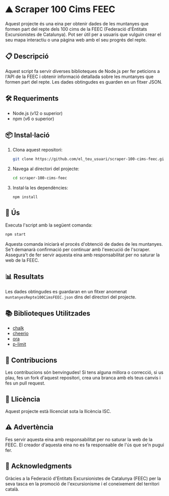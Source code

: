 # ⛰️ Scraper 100 Cims FEEC

Aquest projecte és una eina per obtenir dades de les muntanyes que formen part del repte dels 100 cims de la FEEC (Federació d'Entitats Excursionistes de Catalunya). Pot ser útil per a usuaris que vulguin crear el seu mapa interactiu o una pàgina web amb el seu progrés del repte.

## 📋 Descripció

Aquest script fa servir diverses biblioteques de Node.js per fer peticions a l'API de la FEEC i obtenir informació detallada sobre les muntanyes que formen part del repte. Les dades obtingudes es guarden en un fitxer JSON.

## 🛠️ Requeriments

- Node.js (v12 o superior)
- npm (v6 o superior)

## 📦 Instal·lació

1. Clona aquest repositori:

   ```bash
   git clone https://github.com/el_teu_usuari/scraper-100-cims-feec.git
   ```

2. Navega al directori del projecte:

   ```bash
   cd scraper-100-cims-feec
   ```

3. Instal·la les dependències:

   ```bash
   npm install
   ```

## 🚀 Ús

Executa l'script amb la següent comanda:

```bash
npm start
```

Aquesta comanda iniciarà el procés d'obtenció de dades de les muntanyes. Se't demanarà confirmació per continuar amb l'execució de l'scraper. Assegura't de fer servir aquesta eina amb responsabilitat per no saturar la web de la FEEC.

## 📊 Resultats

Les dades obtingudes es guardaran en un fitxer anomenat `muntanyesRepte100CimsFEEC.json` dins del directori del projecte.

## 📚 Biblioteques Utilitzades

- [chalk](https://www.npmjs.com/package/chalk)
- [cheerio](https://www.npmjs.com/package/cheerio)
- [ora](https://www.npmjs.com/package/ora)
- [p-limit](https://www.npmjs.com/package/p-limit)

## 🤝 Contribucions

Les contribucions són benvingudes! Si tens alguna millora o correcció, si us plau, fes un fork d'aquest repositori, crea una branca amb els teus canvis i fes un pull request.

## 📝 Llicència

Aquest projecte està llicenciat sota la llicència ISC.

## ⚠️ Advertència

Fes servir aquesta eina amb responsabilitat per no saturar la web de la FEEC. El creador d'aquesta eina no es fa responsable de l'ús que se'n pugui fer.

## 🙏 Acknowledgments

Gràcies a la Federació d'Entitats Excursionistes de Catalunya (FEEC) per la seva tasca en la promoció de l'excursionisme i el coneixement del territori català.
